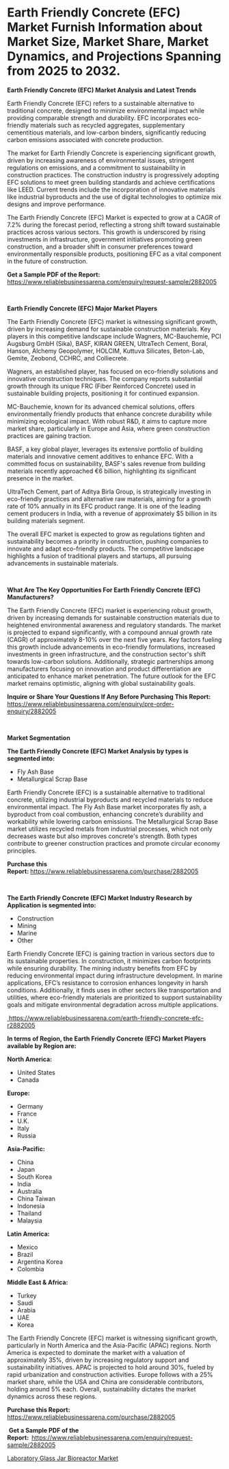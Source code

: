 <p><h1>Earth Friendly Concrete (EFC) Market Furnish Information about Market Size, Market Share, Market Dynamics, and Projections Spanning from 2025 to 2032.</h1></p><p><strong>Earth Friendly Concrete (EFC) Market Analysis and Latest Trends</strong></p>
<p><p>Earth Friendly Concrete (EFC) refers to a sustainable alternative to traditional concrete, designed to minimize environmental impact while providing comparable strength and durability. EFC incorporates eco-friendly materials such as recycled aggregates, supplementary cementitious materials, and low-carbon binders, significantly reducing carbon emissions associated with concrete production. </p><p>The market for Earth Friendly Concrete is experiencing significant growth, driven by increasing awareness of environmental issues, stringent regulations on emissions, and a commitment to sustainability in construction practices. The construction industry is progressively adopting EFC solutions to meet green building standards and achieve certifications like LEED. Current trends include the incorporation of innovative materials like industrial byproducts and the use of digital technologies to optimize mix designs and improve performance.</p><p>The Earth Friendly Concrete (EFC) Market is expected to grow at a CAGR of 7.2% during the forecast period, reflecting a strong shift toward sustainable practices across various sectors. This growth is underscored by rising investments in infrastructure, government initiatives promoting green construction, and a broader shift in consumer preferences toward environmentally responsible products, positioning EFC as a vital component in the future of construction.</p></p>
<p><strong>Get a Sample PDF of the Report:&nbsp;</strong> <a href="https://www.reliablebusinessarena.com/enquiry/request-sample/2882005?utm_campaign=2206&utm_medium=2&utm_source=Github&utm_content=ia&utm_term=12032025&utm_id=earth-friendly-concrete-efc">https://www.reliablebusinessarena.com/enquiry/request-sample/2882005</a></p>
<p>&nbsp;</p>
<p><strong>Earth Friendly Concrete (EFC) Major Market Players</strong></p>
<p><p>The Earth Friendly Concrete (EFC) market is witnessing significant growth, driven by increasing demand for sustainable construction materials. Key players in this competitive landscape include Wagners, MC-Bauchemie, PCI Augsburg GmbH (Sika), BASF, KIRAN GREEN, UltraTech Cement, Boral, Hanson, Alchemy Geopolymer, HOLCIM, Kuttuva Silicates, Beton-Lab, Gemite, Zeobond, CCHRC, and Colliecrete.</p><p>Wagners, an established player, has focused on eco-friendly solutions and innovative construction techniques. The company reports substantial growth through its unique FRC (Fiber Reinforced Concrete) used in sustainable building projects, positioning it for continued expansion.</p><p>MC-Bauchemie, known for its advanced chemical solutions, offers environmentally friendly products that enhance concrete durability while minimizing ecological impact. With robust R&D, it aims to capture more market share, particularly in Europe and Asia, where green construction practices are gaining traction.</p><p>BASF, a key global player, leverages its extensive portfolio of building materials and innovative cement additives to enhance EFC. With a committed focus on sustainability, BASF's sales revenue from building materials recently approached €6 billion, highlighting its significant presence in the market.</p><p>UltraTech Cement, part of Aditya Birla Group, is strategically investing in eco-friendly practices and alternative raw materials, aiming for a growth rate of 10% annually in its EFC product range. It is one of the leading cement producers in India, with a revenue of approximately $5 billion in its building materials segment.</p><p>The overall EFC market is expected to grow as regulations tighten and sustainability becomes a priority in construction, pushing companies to innovate and adapt eco-friendly products. The competitive landscape highlights a fusion of traditional players and startups, all pursuing advancements in sustainable materials.</p></p>
<p>&nbsp;</p>
<p><strong>What Are The Key Opportunities For Earth Friendly Concrete (EFC) Manufacturers?</strong></p>
<p><p>The Earth Friendly Concrete (EFC) market is experiencing robust growth, driven by increasing demands for sustainable construction materials due to heightened environmental awareness and regulatory standards. The market is projected to expand significantly, with a compound annual growth rate (CAGR) of approximately 8-10% over the next five years. Key factors fueling this growth include advancements in eco-friendly formulations, increased investments in green infrastructure, and the construction sector's shift towards low-carbon solutions. Additionally, strategic partnerships among manufacturers focusing on innovation and product differentiation are anticipated to enhance market penetration. The future outlook for the EFC market remains optimistic, aligning with global sustainability goals.</p></p>
<p><strong>Inquire or Share Your Questions If Any Before Purchasing This Report:</strong> <a href="https://www.reliablebusinessarena.com/enquiry/pre-order-enquiry/2882005?utm_campaign=2206&utm_medium=2&utm_source=Github&utm_content=ia&utm_term=12032025&utm_id=earth-friendly-concrete-efc">https://www.reliablebusinessarena.com/enquiry/pre-order-enquiry/2882005</a></p>
<p>&nbsp;</p>
<p><strong>Market Segmentation</strong></p>
<p><strong>The Earth Friendly Concrete (EFC) Market Analysis by types is segmented into:</strong></p>
<p><ul><li>Fly Ash Base</li><li>Metallurgical Scrap Base</li></ul></p>
<p><p>Earth Friendly Concrete (EFC) is a sustainable alternative to traditional concrete, utilizing industrial byproducts and recycled materials to reduce environmental impact. The Fly Ash Base market incorporates fly ash, a byproduct from coal combustion, enhancing concrete’s durability and workability while lowering carbon emissions. The Metallurgical Scrap Base market utilizes recycled metals from industrial processes, which not only decreases waste but also improves concrete's strength. Both types contribute to greener construction practices and promote circular economy principles.</p></p>
<p><strong>Purchase this Report:&nbsp;</strong><a href="https://www.reliablebusinessarena.com/purchase/2882005?utm_campaign=2206&utm_medium=2&utm_source=Github&utm_content=ia&utm_term=12032025&utm_id=earth-friendly-concrete-efc">https://www.reliablebusinessarena.com/purchase/2882005</a></p>
<p>&nbsp;</p>
<p><strong>The Earth Friendly Concrete (EFC) Market Industry Research by Application is segmented into:</strong></p>
<p><ul><li>Construction</li><li>Mining</li><li>Marine</li><li>Other</li></ul></p>
<p><p>Earth Friendly Concrete (EFC) is gaining traction in various sectors due to its sustainable properties. In construction, it minimizes carbon footprints while ensuring durability. The mining industry benefits from EFC by reducing environmental impact during infrastructure development. In marine applications, EFC’s resistance to corrosion enhances longevity in harsh conditions. Additionally, it finds uses in other sectors like transportation and utilities, where eco-friendly materials are prioritized to support sustainability goals and mitigate environmental degradation across multiple applications.</p></p>
<p><a href="https://www.reliablebusinessarena.com/earth-friendly-concrete-efc-r2882005?utm_campaign=2206&utm_medium=2&utm_source=Github&utm_content=ia&utm_term=12032025&utm_id=earth-friendly-concrete-efc">&nbsp;https://www.reliablebusinessarena.com/earth-friendly-concrete-efc-r2882005</a></p>
<p><strong>In terms of Region, the Earth Friendly Concrete (EFC) Market Players available by Region are:</strong></p>
<p>
    <p> <strong> North America: </strong>
        <ul>
            <li>United States</li>
            <li>Canada</li>
        </ul>
        </p> 
    <p> <strong> Europe: </strong>
        <ul>
            <li>Germany</li>
            <li>France</li>
            <li>U.K.</li>
            <li>Italy</li>
            <li>Russia</li>
        </ul>
        </p> 
    <p> <strong> Asia-Pacific: </strong>
        <ul>
            <li>China</li>
            <li>Japan</li>
            <li>South Korea</li>
            <li>India</li>
            <li>Australia</li>
            <li>China Taiwan</li>
            <li>Indonesia</li>
            <li>Thailand</li>
            <li>Malaysia</li>
        </ul>
        </p> 
    <p> <strong> Latin America: </strong>
        <ul>
            <li>Mexico</li>
            <li>Brazil</li>
            <li>Argentina Korea</li>
            <li>Colombia</li>
        </ul>
        </p> 
    <p> <strong> Middle East & Africa: </strong>
        <ul>
            <li>Turkey</li>
            <li>Saudi</li>
            <li>Arabia</li>
            <li>UAE</li>
            <li>Korea</li>
        </ul>
    </p>
    </p>
<p><p>The Earth Friendly Concrete (EFC) market is witnessing significant growth, particularly in North America and the Asia-Pacific (APAC) regions. North America is expected to dominate the market with a valuation of approximately 35%, driven by increasing regulatory support and sustainability initiatives. APAC is projected to hold around 30%, fueled by rapid urbanization and construction activities. Europe follows with a 25% market share, while the USA and China are considerable contributors, holding around 5% each. Overall, sustainability dictates the market dynamics across these regions.</p></p>
<p><strong>Purchase this Report: </strong><a href="https://www.reliablebusinessarena.com/purchase/2882005?utm_campaign=2206&utm_medium=2&utm_source=Github&utm_content=ia&utm_term=12032025&utm_id=earth-friendly-concrete-efc">https://www.reliablebusinessarena.com/purchase/2882005</a></p>
<p>&nbsp;<strong>Get a Sample PDF of the Report:&nbsp;&nbsp;</strong><a href="https://www.reliablebusinessarena.com/enquiry/request-sample/2882005?utm_campaign=2206&utm_medium=2&utm_source=Github&utm_content=ia&utm_term=12032025&utm_id=earth-friendly-concrete-efc">https://www.reliablebusinessarena.com/enquiry/request-sample/2882005</a></p>
<p><strong></strong></p>
<p><p><a href="https://github.com/joannesouthgate/Market-Research-Report-List-5/blob/main/laboratory-glass-jar-bioreactor-market.md?utm_campaign=2206&utm_medium=2&utm_source=Github&utm_content=ia&utm_term=12032025&utm_id=earth-friendly-concrete-efc">Laboratory Glass Jar Bioreactor Market</a></p></p>